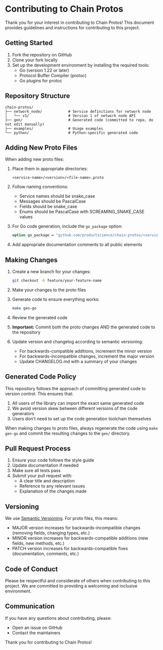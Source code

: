 # Contributing to Chain Protos

Thank you for your interest in contributing to Chain Protos! This document provides guidelines and instructions for contributing to this project.

## Getting Started

1. Fork the repository on GitHub
2. Clone your fork locally
3. Set up the development environment by installing the required tools:
   - Go (version 1.22 or later)
   - Protocol Buffer Compiler (protoc)
   - Go plugins for protoc

## Repository Structure

```
chain-protos/
├── network_node/            # Service definitions for network node
│   └── v1/                  # Version 1 of network node API
├── gen/                     # Generated code (committed to repo, do not edit manually)
├── examples/                # Usage examples
└── python/                  # Python-specific generated code
```

## Adding New Proto Files

When adding new proto files:

1. Place them in appropriate directories:
   ```
   <service-name>/<version>/<file-name>.proto
   ```

2. Follow naming conventions:
   - Service names should be snake_case
   - Messages should be PascalCase
   - Fields should be snake_case
   - Enums should be PascalCase with SCREAMING_SNAKE_CASE values

3. For Go code generation, include the `go_package` option:
   ```protobuf
   option go_package = "github.com/productscience/chain-protos/<service-name>/<version>;<packagename>";
   ```

4. Add appropriate documentation comments to all public elements

## Making Changes

1. Create a new branch for your changes:
   ```bash
   git checkout -b feature/your-feature-name
   ```

2. Make your changes to the proto files
3. Generate code to ensure everything works:
   ```bash
   make gen-go
   ```
4. Review the generated code
5. **Important:** Commit both the proto changes AND the generated code to the repository
6. Update version and changelog according to semantic versioning:
   - For backwards-compatible additions, increment the minor version
   - For backwards-incompatible changes, increment the major version
   - Update CHANGELOG.md with a summary of your changes

## Generated Code Policy

This repository follows the approach of committing generated code to version control. This ensures that:

1. All users of the library can import the exact same generated code
2. We avoid version skew between different versions of the code generators
3. Users don't need to set up the code generation toolchain themselves

When making changes to proto files, always regenerate the code using `make gen-go` and commit the resulting changes to the `gen/` directory.

## Pull Request Process

1. Ensure your code follows the style guide
2. Update documentation if needed
3. Make sure all tests pass
4. Submit your pull request with:
   - A clear title and description
   - Reference to any relevant issues
   - Explanation of the changes made

## Versioning

We use [Semantic Versioning](https://semver.org/). For proto files, this means:

- MAJOR version increases for backwards-incompatible changes (removing fields, changing types, etc.)
- MINOR version increases for backwards-compatible additions (new fields, new methods, etc.)
- PATCH version increases for backwards-compatible fixes (documentation, comments, etc.)

## Code of Conduct

Please be respectful and considerate of others when contributing to this project. We are committed to providing a welcoming and inclusive environment.

## Communication

If you have any questions about contributing, please:
- Open an issue on GitHub
- Contact the maintainers

Thank you for contributing to Chain Protos! 